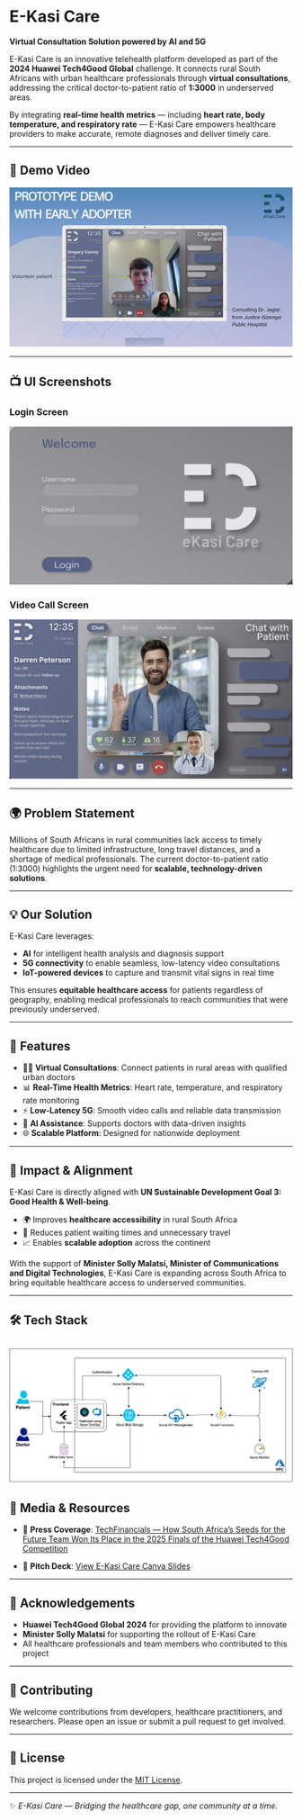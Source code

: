 # E-Kasi Care  

**Virtual Consultation Solution powered by AI and 5G**  

E-Kasi Care is an innovative telehealth platform developed as part of the **2024 Huawei Tech4Good Global** challenge. It connects rural South Africans with urban healthcare professionals through **virtual consultations**, addressing the critical doctor-to-patient ratio of **1:3000** in underserved areas.  

By integrating **real-time health metrics** — including **heart rate, body temperature, and respiratory rate** — E-Kasi Care empowers healthcare providers to make accurate, remote diagnoses and deliver timely care.  

---

## 🎥 Demo Video  

[![Watch E-Kasi Care Demo](public/dr_patient.png)](publiic/video_recording.mp4) 

---

## 📺 UI Screenshots  

### Login Screen  
![Login UI](public/login_ui.png)  

### Video Call Screen  
![Video Call UI](public/video_call_ui.png)  

---

## 🌍 Problem Statement  
Millions of South Africans in rural communities lack access to timely healthcare due to limited infrastructure, long travel distances, and a shortage of medical professionals. The current doctor-to-patient ratio (1:3000) highlights the urgent need for **scalable, technology-driven solutions**.  

---

## 💡 Our Solution  
E-Kasi Care leverages:  
- **AI** for intelligent health analysis and diagnosis support  
- **5G connectivity** to enable seamless, low-latency video consultations  
- **IoT-powered devices** to capture and transmit vital signs in real time  

This ensures **equitable healthcare access** for patients regardless of geography, enabling medical professionals to reach communities that were previously underserved.  

---

## 🚀 Features  
- 🧑‍⚕️ **Virtual Consultations**: Connect patients in rural areas with qualified urban doctors  
- 📊 **Real-Time Health Metrics**: Heart rate, temperature, and respiratory rate monitoring  
- ⚡ **Low-Latency 5G**: Smooth video calls and reliable data transmission  
- 🤖 **AI Assistance**: Supports doctors with data-driven insights  
- 🌐 **Scalable Platform**: Designed for nationwide deployment  

---

## 🎯 Impact & Alignment  
E-Kasi Care is directly aligned with **UN Sustainable Development Goal 3: Good Health & Well-being**.  

- 🌍 Improves **healthcare accessibility** in rural South Africa  
- 🏥 Reduces patient waiting times and unnecessary travel  
- 📈 Enables **scalable adoption** across the continent  

With the support of **Minister Solly Malatsi, Minister of Communications and Digital Technologies**, E-Kasi Care is expanding across South Africa to bring equitable healthcare access to underserved communities.  

---

## 🛠️ Tech Stack  
 ![Tech Stack](TechStack.png)
---

## 📢 Media & Resources  

- 📑 **Press Coverage**: [TechFinancials — How South Africa’s Seeds for the Future Team Won Its Place in the 2025 Finals of the Huawei Tech4Good Competition](https://techfinancials.co.za/2025/01/23/how-south-africas-seeds-for-the-future-team-won-its-place-in-the-2025-finals-of-the-huawei-tech4good-competition/)  

- 🎤 **Pitch Deck**: [View E-Kasi Care Canva Slides](https://www.canva.com/design/DAGzVYy2t6s/GRd5Y1DhEEfwxUx2wcwyCg/edit)  

---

## 📢 Acknowledgements  
- **Huawei Tech4Good Global 2024** for providing the platform to innovate  
- **Minister Solly Malatsi** for supporting the rollout of E-Kasi Care  
- All healthcare professionals and team members who contributed to this project  

---

## 🤝 Contributing  
We welcome contributions from developers, healthcare practitioners, and researchers. Please open an issue or submit a pull request to get involved.  

---

## 📜 License  
This project is licensed under the [MIT License](LICENSE).  

---

✨ *E-Kasi Care — Bridging the healthcare gap, one community at a time.*  
